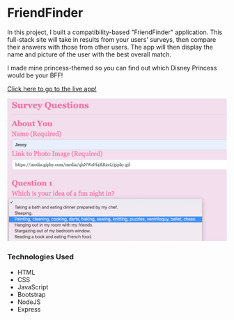 # FriendFinder

In this project, I built a compatibility-based "FriendFinder" application. This full-stack site will take in results from your users' surveys, then compare their answers with those from other users. The app will then display the name and picture of the user with the best overall match.

I made mine princess-themed so you can find out which Disney Princess would be your BFF!

[Click here to go to the live app!](https://friendfinder1127.herokuapp.com/)

![Screenshot of Clicky Game](https://github.com/jenerationx/FriendFinder/blob/master/screenshot.png)

### Technologies Used

- HTML
- CSS
- JavaScript
- Bootstrap
- NodeJS
- Express


